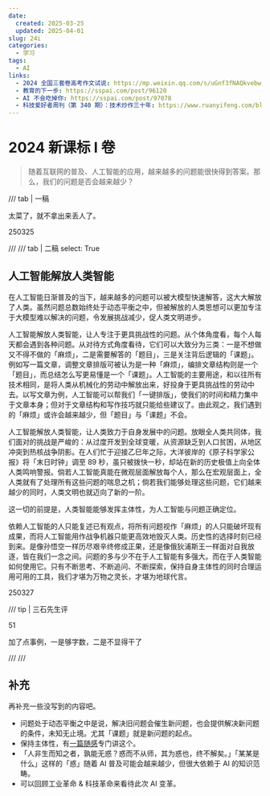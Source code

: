 ```yaml
---
date:
  created: 2025-03-25
  updated: 2025-04-01
slug: 24i
categories:
  - 学习
tags:
  - AI
links:
  - 2024 全国三套卷高考作文试说: https://mp.weixin.qq.com/s/uGnf3fNAQkvebwBnbmoroA
  - 教育的下一步: https://sspai.com/post/96120
  - AI 不会吃掉你: https://sspai.com/post/97078
  - 科技爱好者周刊（第 340 期）：技术炒作三十年: https://www.ruanyifeng.com/blog/2025/03/weekly-issue-340.html
---
```

# 2024 新课标 I 卷

> 随着互联网的普及、人工智能的应用，越来越多的问题能很快得到答案。那么，我们的问题是否会越来越少？

<!-- more -->

/// tab | 一稿

太菜了，就不拿出来丢人了。

250325

///
/// tab | 二稿
    select: True

## 人工智能解放人类智能

在人工智能日渐普及的当下，越来越多的问题可以被大模型快速解答，这大大解放了人类。虽然问题总数始终处于动态平衡之中，但被解放的人类思想可以更加专注于大模型难以解决的问题，令发展挑战减少，促人类文明进步。

人工智能解放人类智能，让人专注于更具挑战性的问题。从个体角度看，每个人每天都会遇到各种问题。从对待方式角度看待，它们可以大致分为三类：一是不想做又不得不做的「麻烦」，二是需要解答的「题目」，三是关注背后逻辑的「课题」。例如写一篇文章，调整文章排版可被认为是一种「麻烦」，编排文章结构则是一个「题目」，而总结怎么写更易懂是一个「课题」。人工智能的主要用途，和以往所有技术相同，是将人类从机械化的劳动中解放出来，好投身于更具挑战性的劳动中去。以写文章为例，人工智能可以帮我们「一键排版」，使我们的时间和精力集中于文章本身；但对于文章结构和写作技巧就只能给些建议了。由此观之，我们遇到的「麻烦」或许会越来越少，但「题目」与「课题」不会。

人工智能解放人类智能，让人类致力于自身发展中的问题。放眼全人类共同体，我们面对的挑战是严峻的：从过度开发到全球变暖，从资源缺乏到人口贫困，从地区冲突到热核战争阴影。在人们忙于迎接乙巳年之际，大洋彼岸的《原子科学家公报》将「末日时钟」调至 89 秒，虽只被拨快一秒，却站在新的历史极值上向全体人类鸣响警报。倘若人工智能真能在微观层面解放每个人，那么在宏观层面上，全人类就有了处理所有这些问题的喘息之机；倘若我们能够处理这些问题，它们越来越少的同时，人类文明也就迈向了新的一阶。

这一切的前提是，人类智能能够发挥主体性，为人工智能与问题正确定位。

依赖人工智能的人只能复述已有观点，将所有问题视作「麻烦」的人只能破坏现有成果，而将人工智能用作战争机器只能更高效地毁灭人类。历史性的选择时刻已经到来。是像孙悟空一样历尽艰辛终修成正果，还是像俄狄浦斯王一样面对自我放逐，皆在我们一念之间。问题的多与少不在于人工智能有多强大。而在于人类智能如何使用它。只有不断思考、不断追问、不断探索，保持自身主体性的同时合理运用可用的工具，我们才堪为万物之灵长，才堪为地球代言。

250327

/// tip | 三石先生评

51

加了点事例，一是够字数，二是不显得干了

///
///

## 补充

再补充一些没写到的内容吧。

- 问题处于动态平衡之中是说，解决旧问题会催生新问题，也会提供解决新问题的条件，未知无止境。尤其「课题」就是新问题的起点。
- 保持主体性，有[一篇随感](rt/250328.md)专门讲这个。
- 「人非生而知之者，孰能无惑？惑而不从师，其为惑也，终不解矣。」「某某是什么」这样的「惑」随着 AI 普及可能会越来越少，但很大依赖于 AI 的知识范畴。
- 可以回顾工业革命 & 科技革命来看待此次 AI 变革。
